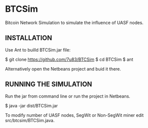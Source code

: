 # BTCSim

Bitcoin Network Simulation to simulate the 
influence of UASF nodes.

INSTALLATION
------------

Use Ant to builld BTCSim.jar file:

$ git clone https://github.com/7u83/BTCSim
$ cd BTCSim
$ ant

Alternatively open the Netbeans project and 
buid it there.



RUNNING THE SIMULATION
----------------------

Run the jar from command line or run the project 
in Netbeans.

$ java -jar dist/BTCSim.jar



To modify number of UASF nodes, SegWit or Non-SegWit
miner edit src/btcsim/BTCSim.java.





